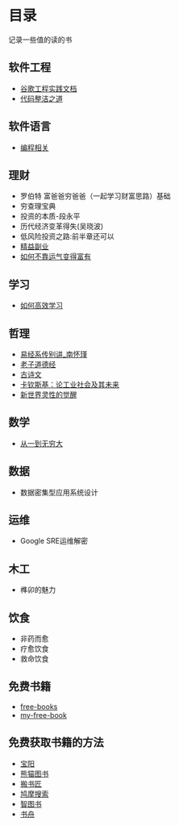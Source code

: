 # 目录

记录一些值的读的书

## 软件工程

- [谷歌工程实践文档](https://github.com/xindoo/eng-practices-cn)
- [代码整洁之道](https://github.com/glen9527/Clean-Code-zh)

## 软件语言

- [编程相关](https://github.com/jobbole/awesome-programming-books)

## 理财

- 罗伯特 富爸爸穷爸爸（一起学习财富思路）基础
- 穷查理宝典  
- 投资的本质-段永平
- 历代经济变革得失(吴晓波)
- 低风险投资之路:前半章还可以
- [精益副业](http://r.ftqq.com/lean-side-bussiness)
- [如何不靠运气变得富有](https://github.com/fat-garage/how-to-get-rich-without-getting-lucky)

## 学习
- [如何高效学习]()

## 哲理

- [易经系传别讲_南怀瑾]()
- [老子道德经](https://www.daodejing.org/)
- [古诗文](https://so.gushiwen.cn/)
- [卡钦斯基：论工业社会及其未来](https://kyle.ai/blog/6979.html)
- [新世界灵性的觉醒]()

## 数学

- [从一到无穷大](从一到无穷大.md)

## 数据

- 数据密集型应用系统设计

## 运维

- Google SRE运维解密

## 木工

- 榫卯的魅力

## 饮食
- 非药而愈
- 疗愈饮食
- 救命饮食

## 免费书籍

- [free-books](https://github.com/ruanyf/free-books)
- [my-free-book](https://github.com/xiaomeng79/freebook)

## 免费获取书籍的方法

- [宝阳](https://www.mq59.com/)
- [熊猫图书](https://xmsoushu.com/#/)
- [搬书匠](http://www.banshujiang.cn/)
- [鸠摩搜索](https://www.jiumodiary.com/)
- [智图书](http://www.happydot.top/)
- [书舟](https://www.shuzhou.cc/)
